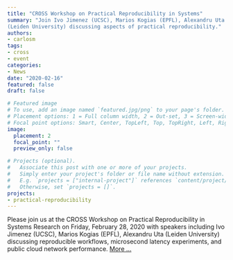 ```yaml
---
title: "CROSS Workshop on Practical Reproducibility in Systems"
summary: "Join Ivo Jimenez (UCSC), Marios Kogias (EPFL), Alexandru Uta
(Leiden University) discussing aspects of practical reproducibility."
authors:
- carlosm
tags:
- cross
- event
categories:
- News
date: "2020-02-16"
featured: false
draft: false

# Featured image
# To use, add an image named `featured.jpg/png` to your page's folder.
# Placement options: 1 = Full column width, 2 = Out-set, 3 = Screen-width
# Focal point options: Smart, Center, TopLeft, Top, TopRight, Left, Right, BottomLeft, Bottom, BottomRight
image:
  placement: 2
  focal_point: ""
  preview_only: false

# Projects (optional).
#   Associate this post with one or more of your projects.
#   Simply enter your project's folder or file name without extension.
#   E.g. `projects = ["internal-project"]` references `content/project/deep-learning/index.md`.
#   Otherwise, set `projects = []`.
projects:
- practical-reproducibility
---
```

Please join us at the CROSS Workshop on Practical Reproducibility in Systems Research
on Friday, February 28, 2020 with speakers including Ivo Jimenez (UCSC),
Marios Kogias (EPFL), Alexandru Uta (Leiden University) discussing reproducible workflows, 
microsecond latency experiments, and public cloud network performance.
[More ...](https://cross.ucsc.edu/news/events/2020228workshop.html)
